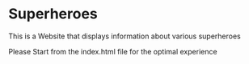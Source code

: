 # Superheroes
This is a Website that displays information about various superheroes

Please Start from the index.html file for the optimal experience
